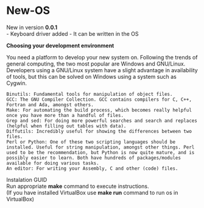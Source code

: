 # New-OS

New in version **0.0.1**  
    - Keyboard driver added
    - It can be written in the OS

 **Choosing your development environment**

You need a platform to develop your new system on. Following the trends of general computing, the two most popular are Windows and GNU/Linux. Developers using a GNU/Linux system have a slight advantage in availability of tools, but this can be solved on Windows using a system such as Cygwin.

    Binutils: Fundamental tools for manipulation of object files.
    GCC: The GNU Compiler Collection. GCC contains compilers for C, C++, Fortran and Ada, amongst others.
    Make: For automating the build process, which becomes really helpful once you have more than a handful of files.
    Grep and sed: For doing more powerful searches and search and replaces (helpful when filling out tables with data).
    Diffutils: Incredibly useful for showing the differences between two files.
    Perl or Python: One of these two scripting languages should be installed. Useful for string manipulation, amongst other things. Perl used to be the recommendation, but Python is now quite mature, and is possibly easier to learn. Both have hundreds of packages/modules available for doing various tasks.
    An editor: For writing your Assembly, C and other (code) files. 

Instalation GUID  
Run appropriate **make** command to execute instructions.  
(If you have installed VirtualBox use **make run** command to run os in VirtualBox)

